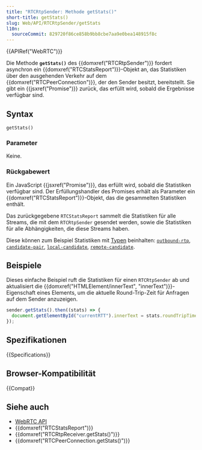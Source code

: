 ```yaml
---
title: "RTCRtpSender: Methode getStats()"
short-title: getStats()
slug: Web/API/RTCRtpSender/getStats
l10n:
  sourceCommit: 829720f86ce858b9bb8cbe7aa9e0bea148915f8c
---
```


{{APIRef("WebRTC")}}

Die Methode **`getStats()`** des {{domxref("RTCRtpSender")}} fordert asynchron ein {{domxref("RTCStatsReport")}}-Objekt an, das Statistiken über den ausgehenden Verkehr auf dem {{domxref("RTCPeerConnection")}}, der den Sender besitzt, bereitstellt. Sie gibt ein {{jsxref("Promise")}} zurück, das erfüllt wird, sobald die Ergebnisse verfügbar sind.

## Syntax

```js-nolint
getStats()
```

### Parameter

Keine.

### Rückgabewert

Ein JavaScript {{jsxref("Promise")}}, das erfüllt wird, sobald die Statistiken verfügbar sind.
Der Erfüllungshandler des Promises erhält als Parameter ein {{domxref("RTCStatsReport")}}-Objekt, das die gesammelten Statistiken enthält.

Das zurückgegebene `RTCStatsReport` sammelt die Statistiken für alle Streams, die mit dem `RTCRtpSender` gesendet werden, sowie die Statistiken für alle Abhängigkeiten, die diese Streams haben.

Diese können zum Beispiel Statistiken mit [Typen](/de/docs/Web/API/RTCStatsReport#the_statistic_types) beinhalten: [`outbound-rtp`](/de/docs/Web/API/RTCOutboundRtpStreamStats), [`candidate-pair`](/de/docs/Web/API/RTCIceCandidatePairStats), [`local-candidate`](/de/docs/Web/API/RTCIceCandidateStats), [`remote-candidate`](/de/docs/Web/API/RTCIceCandidateStats).

## Beispiele

Dieses einfache Beispiel ruft die Statistiken für einen `RTCRtpSender` ab und aktualisiert die {{domxref("HTMLElement/innerText", "innerText")}}-Eigenschaft eines Elements, um die aktuelle Round-Trip-Zeit für Anfragen auf dem Sender anzuzeigen.

```js
sender.getStats().then((stats) => {
  document.getElementById("currentRTT").innerText = stats.roundTripTime;
});
```

## Spezifikationen

{{Specifications}}

## Browser-Kompatibilität

{{Compat}}

## Siehe auch

- [WebRTC API](/de/docs/Web/API/WebRTC_API)
- {{domxref("RTCStatsReport")}}
- {{domxref("RTCRtpReceiver.getStats()")}}
- {{domxref("RTCPeerConnection.getStats()")}}

